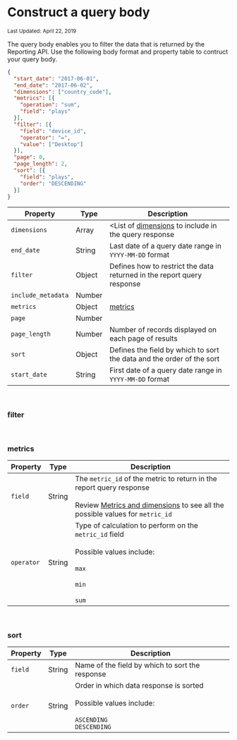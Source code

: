 # Construct a query body

<sup>Last Updated: April 22, 2019</sup>

The query body enables you to filter the data that is returned by the Reporting API. Use the following body format and property table to contruct your query body.

```json
{
  "start_date": "2017-06-01",
  "end_date": "2017-06-02",
  "dimensions": ["country_code"],
  "metrics": [{
    "operation": "sum",
    "field": "plays"
  }],
  "filter": [{
    "field": "device_id",
    "operator": "=",
    "value": ["Desktop"]
  }],
  "page": 0,
  "page_length": 2,
  "sort": [{
    "field": "plays",
    "order": "DESCENDING"
  }]
}
```

| Property | Type | Description |
| -- | -- | -- |
| `dimensions` | Array | <List of <a href="../metrics-and-dimensions/#metrics" target="_blank">dimensions</a> to include in the query response |
| `end_date` | String | Last date of a query date range in `YYYY-MM-DD` format |
| `filter` | Object | Defines how to restrict the data returned in the report query response| 
| `include_metadata` | Number | |
| `metrics` | Object | <a href="../metrics-and-dimensions/#metrics" target="_blank">metrics</a>|
| `page` | Number | |
| `page_length` | Number | Number of records displayed on each page of results |
| `sort` | Object | Defines the field by which to sort the data and the order of the sort |
| `start_date` | String | First date of a query date range in `YYYY-MM-DD` format |

<br/>

### filter

<br/>

### metrics

| Property | Type | Description |
| -- | -- | -- |
| `field` | String | The `metric_id` of the metric to return in the report query response<br/><br/>Review <a href="../metrics-and-dimensions#metrics" target="_blank">Metrics and dimensions</a> to see all the possible values for `metric_id`|
| `operator` | String | Type of calculation to perform on the `metric_id` field<br/><br/>Possible values include:<br/><br/>`max`<br/><br/>`min`<br/><br/>`sum` |

<br/>

### sort

| Property | Type | Description |
| -- | -- | -- |
| `field` | String | Name of the field by which to sort the response|
| `order` | String | Order in which data response is sorted<br/><br/>Possible values include:<br/><br/>`ASCENDING`<br/>`DESCENDING`|

<br/>